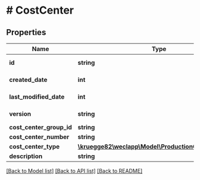 # # CostCenter

## Properties

Name | Type | Description | Notes
------------ | ------------- | ------------- | -------------
**id** | **string** |  | [optional] [readonly]
**created_date** | **int** |  | [optional] [readonly]
**last_modified_date** | **int** |  | [optional] [readonly]
**version** | **string** |  | [optional] [readonly]
**cost_center_group_id** | **string** |  | [optional]
**cost_center_number** | **string** |  | [optional]
**cost_center_type** | [**\kruegge82\weclapp\Model\ProductionCostCenterType**](ProductionCostCenterType.md) |  | [optional]
**description** | **string** |  | [optional]

[[Back to Model list]](../../README.md#models) [[Back to API list]](../../README.md#endpoints) [[Back to README]](../../README.md)
